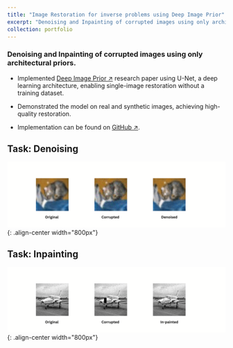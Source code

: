 ```yaml
---
title: "Image Restoration for inverse problems using Deep Image Prior"
excerpt: "Denoising and Inpainting of corrupted images using only architectural priors. <img src='/images/restoration_img_2.png' width='700'>"
collection: portfolio
---
```


<!-- This is an item in your portfolio. It can be have images or nice text. If you name the file .md, it will be parsed as markdown. If you name the file .html, it will be parsed as HTML.  -->

### Denoising and Inpainting of corrupted images using only architectural priors.

-  Implemented [Deep Image Prior ↗](https://arxiv.org/abs/1711.10925) research paper using U-Net, a deep learning architecture, enabling single-image restoration without a training dataset.

- Demonstrated the model on real and synthetic images, achieving high-quality restoration.

- Implementation can be found on [GitHub ↗](https://github.com/Amann09/U_Net_Arch_Deep_Image_Prior).


## Task: Denoising
![Denosing](/images/restoration_img_1.png){: .align-center width="800px"}
## Task: Inpainting

![Inpainting](/images/restoration_img_2.png){: .align-center width="800px"}
